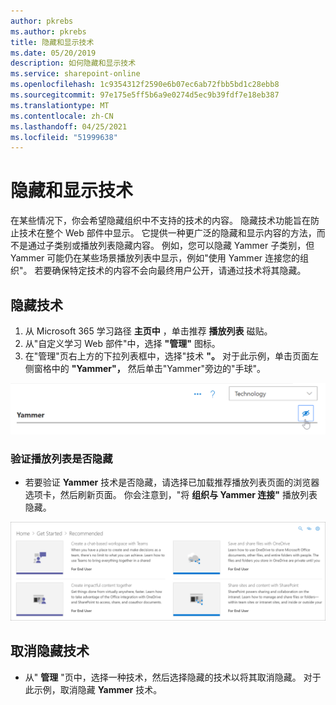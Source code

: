 ```yaml
---
author: pkrebs
ms.author: pkrebs
title: 隐藏和显示技术
ms.date: 05/20/2019
description: 如何隐藏和显示技术
ms.service: sharepoint-online
ms.openlocfilehash: 1c9354312f2590e6b07ec6ab72fbb5bd1c28ebb8
ms.sourcegitcommit: 97e175e5ff5b6a9e0274d5ec9b39fdf7e18eb387
ms.translationtype: MT
ms.contentlocale: zh-CN
ms.lasthandoff: 04/25/2021
ms.locfileid: "51999638"
---
```

# <a name="hide-and-show-technology"></a>隐藏和显示技术

在某些情况下，你会希望隐藏组织中不支持的技术的内容。 隐藏技术功能旨在防止技术在整个 Web 部件中显示。 它提供一种更广泛的隐藏和显示内容的方法，而不是通过子类别或播放列表隐藏内容。 例如，您可以隐藏 Yammer 子类别，但 Yammer 可能仍在某些场景播放列表中显示，例如"使用 Yammer 连接您的组织"。 若要确保特定技术的内容不会向最终用户公开，请通过技术将其隐藏。 

## <a name="hide-a-technology"></a>隐藏技术

1. 从 Microsoft 365 学习路径 **主页中** ，单击推荐 **播放列表** 磁贴。
2. 从"自定义学习 Web 部件"中，选择 **"管理"** 图标。
3. 在"管理"页右上方的下拉列表框中，选择"技术 **"。**
对于此示例，单击页面左侧窗格中的 **"Yammer"，** 然后单击"Yammer"旁边的"手球"。  

![cg-hidetech.png](media/cg-hidetech.png)

### <a name="verify-the-playlist-is-hidden"></a>验证播放列表是否隐藏
- 若要验证 **Yammer** 技术是否隐藏，请选择已加载推荐播放列表页面的浏览器选项卡，然后刷新页面。 你会注意到，"将 **组织与 Yammer 连接"** 播放列表隐藏。 

![cg-hidetechrefresh.png](media/cg-hidetechrefresh.png)

## <a name="unhide-a-technology"></a>取消隐藏技术

- 从" **管理** "页中，选择一种技术，然后选择隐藏的技术以将其取消隐藏。 对于此示例，取消隐藏 **Yammer** 技术。 